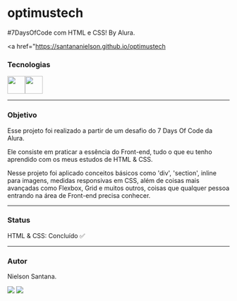 # optimustech

#7DaysOfCode com HTML e CSS! By Alura.

<a href="https://santananielson.github.io/optimustech<a/>

### Tecnologias

<img src="https://cdn.jsdelivr.net/gh/devicons/devicon/icons/html5/html5-original.svg" width="40" height="40"/><img src="https://cdn.jsdelivr.net/gh/devicons/devicon/icons/css3/css3-original.svg" width="40" height="40"/>

---

### Objetivo

<p>Esse projeto foi realizado a partir de um desafio do 7 Days Of Code da Alura.</p> 
<p>Ele consiste em praticar a essência do Front-end, tudo o que eu tenho aprendido com os meus estudos de HTML & CSS.</p>
<p>Nesse projeto foi aplicado conceitos básicos como 'div', 'section', inline para imagens, medidas responsivas em CSS, além de coisas mais avançadas como Flexbox, Grid e muitos outros, 
coisas que qualquer pessoa entrando na área de Front-end precisa conhecer.</p>

---

### Status

<p>HTML & CSS: Concluído ✅</p>

---

### Autor

Nielson Santana.

<div>
<a href="https://instagram.com/nielsonsantana1" target="_blank"><img src="https://img.shields.io/badge/-Instagram-%23E4405F?style=for-the-badge&logo=instagram&logoColor=white" target="_blank"></a>
<a href="https://linkedin.com/in/nielson-santana" target="_blank"><img src="https://img.shields.io/badge/-LinkedIn-%230077B5?style=for-the-badge&logo=linkedin&logoColor=white" target="_blank"></a>   
</div>
